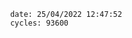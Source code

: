 

                date: 25/04/2022 12:47:52
                cycles: 93600

                         